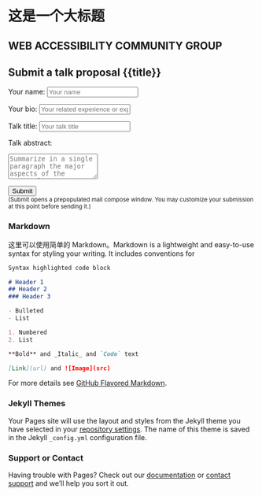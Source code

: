 # 这是一个大标题

## WEB ACCESSIBILITY COMMUNITY GROUP
<form class="box" id="submit-form">
  <h2 class="footnote">
    Submit a talk proposal {{title}}
  </h2>
  <label for="speaker-name">Your name:</label>
  <input id="speaker-name" placeholder="Your name" maxlength="64">
  <br>

  <label for="speaker-bio">Your bio:</label>
  <input id="speaker-bio" placeholder="Your related experience or expertise" maxlength="64">
  <br>

  <label for="talk-title">Talk title:</label>
  <input id="talk-title" placeholder="Your talk title" maxlength="64">
  <br>

  <label for="talk-abstract">Talk abstract:</label>
  <textarea id="talk-abstract" placeholder="Summarize in a single paragraph the major aspects of the proposal you want to present." rows="3" maxlength="512"></textarea>
  <br>

  <button id="submit-button">Submit</button>
  <br>
  <small>(Submit opens a prepopulated mail compose window. You may customize your submission at this point before sending it.)</small>
</form>
<script>
  (() => {
    const button = document.querySelector('#submit-button');
    if (button) addSubmitButtonListener();

    function addSubmitButtonListener() {
        document.querySelector('#submit-button').onclick = () => {
            const name = document.querySelector('#speaker-name').value;
            const bio = document.querySelector('#speaker-bio').value;
            const title = document.querySelector('#talk-title').value;
            const abstract = document.querySelector('#talk-abstract').value;

            const subject = `[workshop proposal] ${title}`;
            const body = `Hi Program Committee,

I would like to submit a talk proposal for the W3C Beihang Event.


Name: ${name}

Bio: ${bio}

Talk title: ${title}

Talk abstract: ${abstract}


Best regards,\n${name}`;
          window.open(`mailto:team-beihang-events@w3.org?subject=${encodeURIComponent(subject)}&body=${encodeURIComponent(body)}`);
        };
    }
})();
</script>
### Markdown

这里可以使用简单的 Markdown。Markdown is a lightweight and easy-to-use syntax for styling your writing. It includes conventions for

```markdown
Syntax highlighted code block

# Header 1
## Header 2
### Header 3

- Bulleted
- List

1. Numbered
2. List

**Bold** and _Italic_ and `Code` text

[Link](url) and ![Image](src)
```

For more details see [GitHub Flavored Markdown](https://guides.github.com/features/mastering-markdown/).

### Jekyll Themes

Your Pages site will use the layout and styles from the Jekyll theme you have selected in your [repository settings](https://github.com/jennyliang220/quick-blog/settings/pages). The name of this theme is saved in the Jekyll `_config.yml` configuration file.

### Support or Contact

Having trouble with Pages? Check out our [documentation](https://docs.github.com/categories/github-pages-basics/) or [contact support](https://support.github.com/contact) and we’ll help you sort it out.
